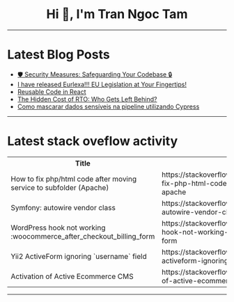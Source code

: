 <h1 align="center">Hi 👋, I'm Tran Ngoc Tam</h1>

---

# Latest Blog Posts 
<!-- BLOG-POST-LIST:START -->
- [🛡️ Security Measures: Safeguarding Your Codebase 🔒](https://dev.to/aws-builders/security-measures-safeguarding-your-codebase-4fij)
- [I have released Eurlexa!!! EU Legislation at Your Fingertips!](https://dev.to/kvetoslavnovak/i-have-released-eurlexa-eu-legislation-at-your-fingertips-4n2n)
- [Reusable Code in React](https://dev.to/padmajothi_athimoolam_23d/reusable-code-in-react-f7)
- [The Hidden Cost of RTO: Who Gets Left Behind?](https://dev.to/samanthajeet/the-hidden-cost-of-rto-who-gets-left-behind-iol)
- [Como mascarar dados sensíveis na pipeline utilizando Cypress](https://dev.to/anacvera/como-mascarar-dados-sensiveis-na-pipeline-utilizando-cypress-bfn)
<!-- BLOG-POST-LIST:END -->

---

# Latest stack oveflow activity
<table>
  <tr><th>Title</th><th>Link</th></tr>
  <!-- STACKOVERFLOW:START --><tr><td>How to fix php/html code after moving service to subfolder &lpar;Apache&rpar;</td><td>https://stackoverflow.com/questions/79355986/how-to-fix-php-html-code-after-moving-service-to-subfolder-apache</td></tr><tr><td>Symfony: autowire vendor class</td><td>https://stackoverflow.com/questions/79355898/symfony-autowire-vendor-class</td></tr><tr><td>WordPress hook not working :woocommerce_after_checkout_billing_form</td><td>https://stackoverflow.com/questions/79355837/wordpress-hook-not-working-woocommerce-after-checkout-billing-form</td></tr><tr><td>Yii2 ActiveForm ignoring `username` field</td><td>https://stackoverflow.com/questions/79355813/yii2-activeform-ignoring-username-field</td></tr><tr><td>Activation of Active Ecommerce CMS</td><td>https://stackoverflow.com/questions/79355726/activation-of-active-ecommerce-cms</td></tr><!-- STACKOVERFLOW:END -->
</table>

---


